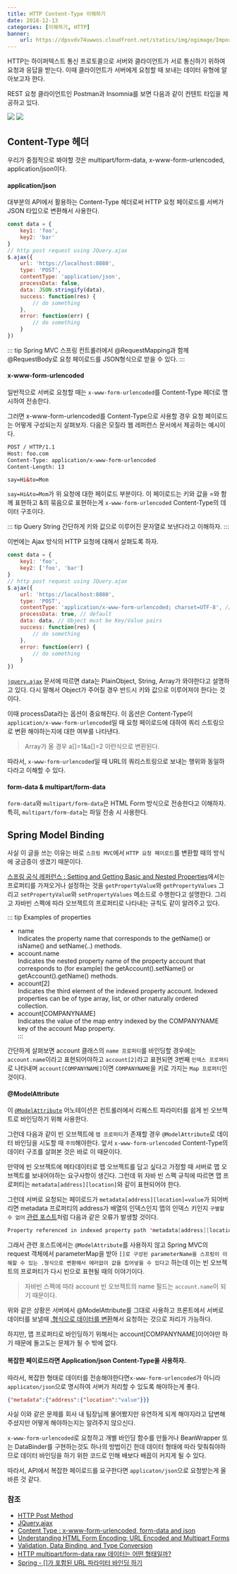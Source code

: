 ```yaml
---
title: HTTP Content-Type 이해하기
date: 2018-12-13
categories: [이해하기, HTTP]
banner:
    url: https://dpsvdv74uwwos.cloudfront.net/statics/img/ogimage/Importance-content-type-header-http-requests.png
---
```


HTTP는 하이퍼텍스트 통신 프로토콜으로 서버와 클라이언트가 서로 통신하기 위하여 요청과 응답을 받는다.
이때 클라이언트가 서버에게 요청할 때 보내는 데이터 유형에 알아보고자 한다.

REST 요청 클라이언트인 Postman과 Insomnia를 보면 다음과 같이 컨텐트 타입을 제공하고 있다.

![](/images/2018/01.png)
![](/images/2018/02.png)

## Content-Type 헤더

우리가 중점적으로 봐야할 것은 multipart/form-data, x-www-form-urlencoded, application/json이다.

#### application/json

대부분의 API에서 활용하는 Content-Type 헤더로써 HTTP 요청 페이로드를 서버가 JSON 타입으로 변환해서 사용한다.

```javascript
const data = {
    key1: 'foo',
    key2: 'bar'
}
// http post request using JQuery.ajax
$.ajax({
    url: 'https://localhost:8080',
    type: 'POST',
    contentType: 'application/json',
    processData: false,
    data: JSON.stringify(data),
    success: function(res) {
        // do something
    },
    error: function(err) {
        // do something
    }
})
```

::: tip Spring MVC
스프링 컨트롤러에서 @RequestMapping과 함께 @RequestBody로 요청 페이로드를 JSON형식으로 받을 수 있다.
:::

#### x-www-form-urlencoded

일반적으로 서버로 요청할 때는 `x-www-form-urlencoded`를 Content-Type 헤더로 명시하여 전송한다.

그러면 x-www-form-urlencoded를 Content-Type으로 사용할 경우 요청 페이로드는 어떻게 구성되는지 살펴보자.
다음은 모질라 웹 레퍼런스 문서에서 제공하는 예시이다.

```html
POST / HTTP/1.1
Host: foo.com
Content-Type: application/x-www-form-urlencoded
Content-Length: 13

say=Hi&to=Mom
```

`say=Hi&to=Mom`가 위 요청에 대한 페이로드 부분이다. 이 페이로드는 키와 값을 =와 함께 표현하고 &의 묶음으로 표현하는게 `x-www-form-urlencoded` Content-Type의 데이터 구조이다.

::: tip Query String
간단하게 키와 값으로 이루어진 문자열로 보낸다라고 이해하자.
:::

이번에는 Ajax 방식의 HTTP 요청에 대해서 살펴도록 하자.

```javascript
const data = {
    key1: 'foo',
    key2: ['foo', 'bar']
}
// http post request using JQuery.ajax
$.ajax({
    url: 'https://localhost:8080',
    type: 'POST',
    contentType: 'application/x-www-form-urlencoded; charset=UTF-8', // default
    processData: true, // default
    data: data, // Object must be Key/Value pairs
    success: function(res) {
        // do something
    },
    error: function(err) {
        // do something
    }
})
```

[`jquery.ajax`](http://api.jquery.com/jquery.ajax/) 문서에 따르면 data는 PlainObject, String, Array가 와야한다고 설명하고 있다. 다시 말해서 Object가 주어질 경우 반드시 키와 값으로 이루어져야 한다는 것이다.

이때 processData라는 옵션이 중요해진다. 이 옵션은 Content-Type이 `application/x-www-form-urlencoded`일 때 요청 페이로드에 대하여 쿼리 스트링으로 변환 해야하는지에 대한 여부를 나타낸다.

> Array가 올 경우 a\[]=1&a\[]=2 이런식으로 변환된다.  

따라서, `x-www-form-urlencoded`일 때 URL의 쿼리스트링으로 보내는 행위와 동일하다라고 이해할 수 있다.

#### form-data & multipart/form-data

`form-data`와 `multipart/form-data`은 HTML Form 방식으로 전송한다고 이해하자. 특히, `multipart/form-data`는 파일 전송 시 사용한다.

## Spring Model Binding

사실 이 글을 쓰는 이유는 바로 `스프링 MVC`에서 `HTTP 요청 페이로드`를 변환할 때의 방식에 궁금증이 생겼기 때문이다.

[스프링 공식 레퍼런스 : Setting and Getting Basic and Nested Properties](https://docs.spring.io/spring/docs/current/spring-framework-reference/core.html#beans-beans-conventions)에서는 프로퍼티를 가져오거나 설정하는 것을 `getPropertyValue`와 `getPropertyValues` 그리고 `setPropertyValue`와 `setPropertyValues` 메소드로 수행한다고 설명한다. 그리고 자바빈 스펙에 따라 오브젝트의 프로퍼티로 나타내는 규칙도 같이 알려주고 있다.

::: tip Examples of properties

-   name\
    Indicates the property name that corresponds to the getName() or isName() and setName(..) methods.  
-   account.name\
    Indicates the nested property name of the property account that corresponds to (for example) the getAccount().setName() or getAccount().getName() methods.
-   account[2]\
    Indicates the third element of the indexed property account. Indexed properties can be of type array, list, or other naturally ordered collection.  
-   account[COMPANYNAME]\
    Indicates the value of the map entry indexed by the COMPANYNAME key of the account Map property.\
    :::

간단하게 살펴보면 account 클래스의 `name 프로퍼티`를 바인딩할 경우에는 `account.name`이라고 표현되어야하고 `account[2]`라고 표현되면 3번째 `인덱스 프로퍼티`로 나타내며 `account[COMPANYNAME]`이면 `COMPANYNAME`을 키로 가지는 `Map 프로퍼티`인 것이다.  

#### @ModelAttribute

이 [`@ModelAttribute`](https://docs.spring.io/spring/docs/current/spring-framework-reference/web.html#mvc-ann-modelattrib-method-args) 어노테이션은 컨트롤러에서 리퀘스트 파라미터를 쉽게 빈 오브젝트로 바인딩하기 위해 사용한다.

그런데 다음과 같이 빈 오브젝트에 `맵 프로퍼티`가 존재할 경우 `@ModelAttribute`로 데이터 바인딩을 시도할 때 `주의`해야한다. 앞서 `x-www-form-urlencoded` Content-Type의 데이터 구조를 살펴본 것은 바로 이 때문이다.  

만약에 빈 오브젝트에 메타데이터로 맵 오브젝트를 담고 싶다고 가정할 때 서버로 맵 오브젝트를 보내어야하는 요구사항이 생긴다. 그런데 위 자바 빈 스펙 규칙에 따르면 맵 프로퍼티는 `metadata[address][location]`와 같이 표현되어야 한다.  

그런데 서버로 요청되는 페이로드가 `metadata[address][location]=value`가 되어버리면 metadata 프로퍼티의 address가 배열의 인덱스인지 맵의 인덱스 키인지 `구별할 수 없어` [관련 포스트](https://homoefficio.github.io/2017/04/25/Spring-%EA%B0%80-%ED%8F%AC%ED%95%A8%EB%90%9C-URL-%ED%8C%8C%EB%9D%BC%EB%AF%B8%ED%84%B0-%EB%B0%94%EC%9D%B8%EB%94%A9-%ED%95%98%EA%B8%B0/)처럼 다음과 같은 오류가 발생할 것이다.  

```java
Property referenced in indexed property path 'metadata[address][location]' is neither an array nor a List nor a Map
```

그래서 관련 포스트에서는 `@ModelAttribute`를 사용하지 않고 Spring MVC의 request 객체에서 parameterMap을 받아 `[]로 구성된 parameterName을 스프링이 이해할 수 있는 .형식으로 변환해서 에러없이 값을 집어넣을 수 있다고` 하는데 이는 빈 오브젝트의 프로퍼티가 다시 빈으로 표현될 때의 이야기이다.   

> 자바빈 스펙에 따라 account 빈 오브젝트의 name 필드는 `account.name`이 되기 때문이다.

위와 같은 상황은 서버에서 @ModelAttribute를 그대로 사용하고 프론트에서 서버로 데이터를 보낼때 [.형식으로 데이터를 변환](https://gist.github.com/codesnik/1433581)해서 요청하는 것으로 처리가 가능하다.  

하지만, 맵 프로퍼티로 바인딩하기 위해서는 account[COMPANYNAME]이어야만 하기 때문에 돌고도는 문제가 될 수 밖에 없다.

#### 복잡한 페이로드라면 Application/json Content-Type을 사용하자.

따라서, 복잡한 형태로 데이터를 전송해야한다면`x-www-form-urlencoded`가 아니라 `applicaton/json`으로 명시하여 서버가 처리할 수 있도록 해야하는게 좋다.

```json
{"metadata":{"address":{"location":"value"}}}
```

사실 이와 같은 문제를 회사 내 팀장님께 물어봤지만 유연하게 되게 해야지라고 답변해주셨지만 어떻게 해야하는지는 알려주지 않으신다.

`x-www-form-urlencoded`로 요청하고 개별 바인딩 함수를 만들거나 BeanWrapper 또는 DataBinder를 구현하는것도 하나의 방법이긴 한데 데이터 형태에 따라 맞춰줘야하므로 데이터 바인딩을 하기 위한 코드로 인해 배보다 배꼽이 커지게 될 수 있다.

따라서, API에서 복잡한 페이로드를 요구한다면 `applicaton/json`으로 요청받는게 올바른 것 같다.

### 참조

-   [HTTP Post Method](https://developer.mozilla.org/ko/docs/Web/HTTP/Methods/POST)  
-   [JQuery.ajax](http://api.jquery.com/jquery.ajax/)  
-   [Content Type : x-www-form-urlencoded, form-data and json](https://medium.com/@mohamedraja_77/content-type-x-www-form-urlencoded-form-data-and-json-e17c15926c69)  
-   [Understanding HTML Form Encoding: URL Encoded and Multipart Forms](https://dev.to/sidthesloth92/understanding-html-form-encoding-url-encoded-and-multipart-forms-3lpa)
-   [Validation, Data Binding, and Type Conversion](https://docs.spring.io/spring/docs/current/spring-framework-reference/core.html#validation)
-   [HTTP multipart/form-data raw 데이터는 어떤 형태일까?](https://lng1982.tistory.com/209)
-   [Spring - \[\]가 포함된 URL 파라미터 바인딩 하기](https://homoefficio.github.io/2017/04/25/Spring-%EA%B0%80-%ED%8F%AC%ED%95%A8%EB%90%9C-URL-%ED%8C%8C%EB%9D%BC%EB%AF%B8%ED%84%B0-%EB%B0%94%EC%9D%B8%EB%94%A9-%ED%95%98%EA%B8%B0/)

